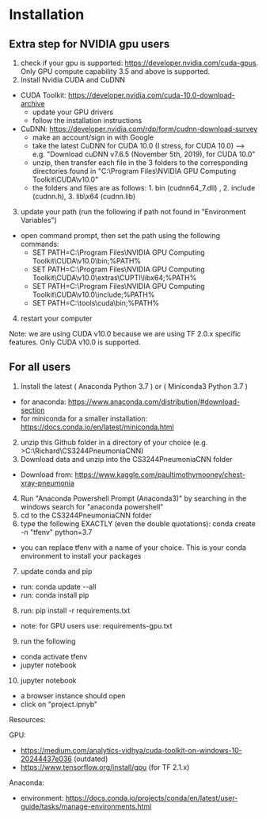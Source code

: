 # Installation

## Extra step for NVIDIA gpu users
1. check if your gpu is supported: https://developer.nvidia.com/cuda-gpus. Only GPU compute capability 3.5 and above is supported.
2. Install Nvidia CUDA and CuDNN
- CUDA Toolkit: https://developer.nvidia.com/cuda-10.0-download-archive
  - update your GPU drivers
  - follow the installation instructions
- CuDNN: https://developer.nvidia.com/rdp/form/cudnn-download-survey
  - make an account/sign in with Google
  - take the latest CuDNN for CUDA 10.0 (I stress, for CUDA 10.0) --> e.g. "Download cuDNN v7.6.5 (November 5th, 2019), for CUDA 10.0"
  - unzip, then transfer each file in the 3 folders to the corresponding directories found in "C:\Program Files\NVIDIA GPU Computing Toolkit\CUDA\v10.0"
  - the folders and files are as follows: 1. bin (cudnn64_7.dll) , 2. include (cudnn.h), 3. lib\x64 (cudnn.lib)
3. update your path (run the following if path not found in "Environment Variables")
- open command prompt, then set the path using the following commands:
  - SET PATH=C:\Program Files\NVIDIA GPU Computing Toolkit\CUDA\v10.0\bin;%PATH%
  - SET PATH=C:\Program Files\NVIDIA GPU Computing Toolkit\CUDA\v10.0\extras\CUPTI\libx64;%PATH%
  - SET PATH=C:\Program Files\NVIDIA GPU Computing Toolkit\CUDA\v10.0\include;%PATH%
  - SET PATH=C:\tools\cuda\bin;%PATH%
4. restart your computer

Note: we are using CUDA v10.0 because we are using TF 2.0.x specific features. Only CUDA v10.0 is supported. 



## For all users
1. Install the latest ( Anaconda Python 3.7 ) or ( Miniconda3 Python 3.7 )
  - for anaconda: https://www.anaconda.com/distribution/#download-section
  - for miniconda for a smaller installation: https://docs.conda.io/en/latest/miniconda.html
2. unzip this Github folder in a directory of your choice (e.g. >C:\Richard\CS3244PneumoniaCNN)
3. Download data and unzip into the CS3244PneumoniaCNN folder
- Download from: https://www.kaggle.com/paultimothymooney/chest-xray-pneumonia
4. Run "Anaconda Powershell Prompt (Anaconda3)" by searching in the windows search for "anaconda powershell"
5. cd to the CS3244PneumoniaCNN folder
6. type the following EXACTLY (even the double quotations): conda create -n "tfenv" python=3.7
- you can replace tfenv with a name of your choice. This is your conda environment to install your packages
7. update conda and pip
- run: conda update --all
- run: conda install pip
8. run: pip install -r requirements.txt
- note: for GPU users use: requirements-gpu.txt
9. run the following
- conda activate tfenv
- jupyter notebook
10. jupyter notebook
- a browser instance should open
- click on "project.ipnyb"


Resources:  

GPU: 
- https://medium.com/analytics-vidhya/cuda-toolkit-on-windows-10-20244437e036 (outdated)
- https://www.tensorflow.org/install/gpu (for TF 2.1.x)

Anaconda:
- environment: https://docs.conda.io/projects/conda/en/latest/user-guide/tasks/manage-environments.html

